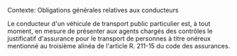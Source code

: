 Contexte: Obligations générales relatives aux conducteurs

Le conducteur d'un véhicule de transport public particulier est, à tout moment, en mesure de présenter aux agents chargés des contrôles le justificatif d'assurance pour le transport de personnes à titre onéreux mentionné au troisième alinéa de l'article R. 211-15 du code des assurances.